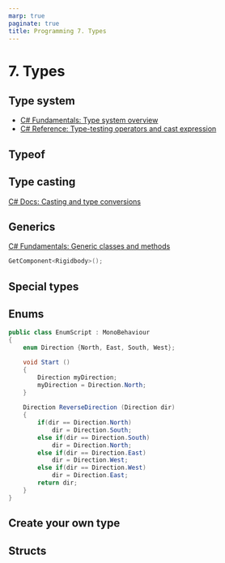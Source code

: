 ```yaml
---
marp: true
paginate: true
title: Programming 7. Types
---
```

<!-- headingDivider: 3 -->
<!-- class: invert -->

# 7. Types

## Type system

* [C# Fundamentals: Type system overview](https://docs.microsoft.com/en-us/dotnet/csharp/fundamentals/types/)
* [C# Reference: Type-testing operators and cast expression](https://docs.microsoft.com/en-us/dotnet/csharp/language-reference/operators/type-testing-and-cast)


## Typeof

## Type casting


[C# Docs: Casting and type conversions](https://docs.microsoft.com/en-us/dotnet/csharp/programming-guide/types/casting-and-type-conversions)

## Generics

[C# Fundamentals: Generic classes and methods](https://docs.microsoft.com/en-us/dotnet/csharp/fundamentals/types/generics)

```c#
GetComponent<Rigidbody>();
```

## Special types

## Enums
```c#
public class EnumScript : MonoBehaviour 
{
    enum Direction {North, East, South, West};

    void Start () 
    {
        Direction myDirection;
        myDirection = Direction.North;
    }
    
    Direction ReverseDirection (Direction dir)
    {
        if(dir == Direction.North)
            dir = Direction.South;
        else if(dir == Direction.South)
            dir = Direction.North;
        else if(dir == Direction.East)
            dir = Direction.West;
        else if(dir == Direction.West)
            dir = Direction.East;
        return dir;     
    }
}
```
## Create your own type
## Structs